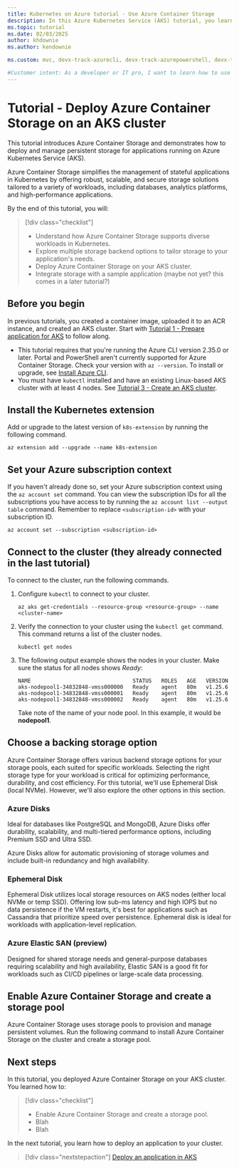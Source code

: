 ```yaml
---
title: Kubernetes on Azure tutorial - Use Azure Container Storage
description: In this Azure Kubernetes Service (AKS) tutorial, you learn how to deploy Azure Container Storage on an AKS cluster for persistent volumes.
ms.topic: tutorial
ms.date: 02/03/2025
author: khdownie
ms.author: kendownie

ms.custom: mvc, devx-track-azurecli, devx-track-azurepowershell, devx-track-extended-azdevcli

#Customer intent: As a developer or IT pro, I want to learn how to use Azure Container Storage with Azure Kubernetes Service (AKS) so that I can deploy persistent storage for stateful applications.
---
```


# Tutorial - Deploy Azure Container Storage on an AKS cluster

This tutorial introduces Azure Container Storage and demonstrates how to deploy and manage persistent storage for applications running on Azure Kubernetes Service (AKS). 

Azure Container Storage simplifies the management of stateful applications in Kubernetes by offering robust, scalable, and secure storage solutions tailored to a variety of workloads, including databases, analytics platforms, and high-performance applications. 

By the end of this tutorial, you will: 

> [!div class="checklist"]
>
> * Understand how Azure Container Storage supports diverse workloads in Kubernetes.
> * Explore multiple storage backend options to tailor storage to your application's needs.
> * Deploy Azure Container Storage on your AKS cluster.
> * Integrate storage with a sample application (maybe not yet? this comes in a later tutorial?)

## Before you begin

In previous tutorials, you created a container image, uploaded it to an ACR instance, and created an AKS cluster. Start with [Tutorial 1 - Prepare application for AKS][aks-tutorial-prepare-app] to follow along.

* This tutorial requires that you're running the Azure CLI version 2.35.0 or later. Portal and PowerShell aren't currently supported for Azure Container Storage. Check your version with `az --version`. To install or upgrade, see [Install Azure CLI][azure-cli-install].
* You must have `kubectl` installed and have an existing Linux-based AKS cluster with at least 4 nodes. See [Tutorial 3 - Create an AKS cluster][aks-tutorial-deploy-cluster].

## Install the Kubernetes extension

Add or upgrade to the latest version of `k8s-extension` by running the following command.

```azurecli-interactive
az extension add --upgrade --name k8s-extension
```

## Set your Azure subscription context

If you haven't already done so, set your Azure subscription context using the `az account set` command. You can view the subscription IDs for all the subscriptions you have access to by running the `az account list --output table` command. Remember to replace `<subscription-id>` with your subscription ID.

```azurecli-interactive
az account set --subscription <subscription-id>
```

## Connect to the cluster (they already connected in the last tutorial)

To connect to the cluster, run the following commands.

1. Configure `kubectl` to connect to your cluster.

    ```azurecli-interactive
    az aks get-credentials --resource-group <resource-group> --name <cluster-name>
    ```

2. Verify the connection to your cluster using the `kubectl get` command. This command returns a list of the cluster nodes.

    ```azurecli-interactive
    kubectl get nodes
    ```

3. The following output example shows the nodes in your cluster. Make sure the status for all nodes shows *Ready*:

    ```output
    NAME                                STATUS   ROLES   AGE   VERSION
    aks-nodepool1-34832848-vmss000000   Ready    agent   80m   v1.25.6
    aks-nodepool1-34832848-vmss000001   Ready    agent   80m   v1.25.6
    aks-nodepool1-34832848-vmss000002   Ready    agent   80m   v1.25.6
    ```
    
    Take note of the name of your node pool. In this example, it would be **nodepool1**.

## Choose a backing storage option

Azure Container Storage offers various backend storage options for your storage pools, each suited for specific workloads. Selecting the right storage type for your workload is critical for optimizing performance, durability, and cost efficiency. For this tutorial, we'll use Ephemeral Disk (local NVMe). However, we'll also explore the other options in this section.

### Azure Disks

Ideal for databases like PostgreSQL and MongoDB, Azure Disks offer durability, scalability, and multi-tiered performance options, including Premium SSD and Ultra SSD.

Azure Disks allow for  automatic provisioning of storage volumes and include built-in redundancy and high availability. 

### Ephemeral Disk

Ephemeral Disk utilizes local storage resources on AKS nodes (either local NVMe or temp SSD). Offering low sub-ms latency and high IOPS but no data persistence if the VM restarts, it's best for applications such as Cassandra that prioritize speed over persistence. Ephemeral disk is ideal for workloads with application-level replication.

### Azure Elastic SAN (preview)

Designed for shared storage needs and general-purpose databases requiring scalability and high availability, Elastic SAN is a good fit for workloads such as CI/CD pipelines or large-scale data processing.

## Enable Azure Container Storage and create a storage pool

Azure Container Storage uses storage pools to provision and manage persistent volumes. Run the following command to install Azure Container Storage on the cluster and create a storage pool. 


## Next steps

In this tutorial, you deployed Azure Container Storage on your AKS cluster. You learned how to:

> [!div class="checklist"]
>
> * Enable Azure Container Storage and create a storage pool.
> * Blah
> * Blah

In the next tutorial, you learn how to deploy an application to your cluster.

> [!div class="nextstepaction"]
> [Deploy an application in AKS][aks-tutorial-deploy-app]

<!-- LINKS - external -->
[kubectl]: https://kubernetes.io/docs/reference/kubectl/
[kubectl-get]: https://kubernetes.io/docs/reference/generated/kubectl/kubectl-commands#get
[k8s-rbac]: https://kubernetes.io/docs/reference/access-authn-authz/rbac/

<!-- LINKS - internal -->
[aks-tutorial-deploy-app]: ./tutorial-kubernetes-deploy-application.md
[aks-tutorial-prepare-app]: ./tutorial-kubernetes-prepare-app.md
[aks-tutorial-deploy-cluster]: ./tutorial-kubernetes-deploy-cluster.md
[azure-cli-install]: /cli/azure/install-azure-cli
